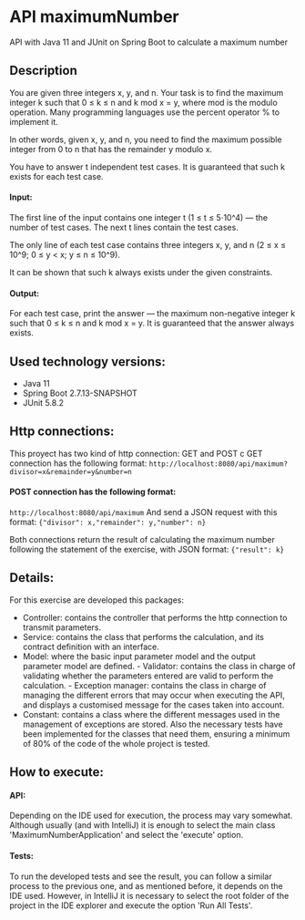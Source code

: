 # API maximumNumber
API with Java 11 and JUnit on Spring Boot to calculate a maximum number

## Description
You are given three integers x, y, and n. Your task is to find the maximum integer k such that 0 ≤ k ≤ n and k mod x = y, where mod is the modulo operation. Many programming languages use the percent operator % to implement it.

In other words, given x, y, and n, you need to find the maximum possible integer from 0 to n that has the remainder y modulo x.

You have to answer t independent test cases. It is guaranteed that such k exists for each test case.

#### Input:

The first line of the input contains one integer t (1 ≤ t ≤ 5⋅10^4) — the number of test cases. The next t lines contain the test cases.

The only line of each test case contains three integers x, y, and n (2 ≤ x ≤ 10^9; 0 ≤ y < x; y ≤ n ≤ 10^9).

It can be shown that such k always exists under the given constraints.

#### Output:

For each test case, print the answer — the maximum non-negative integer k such that 0 ≤ k ≤ n and k mod x = y. It is guaranteed that the answer always exists.

## Used technology versions:
- Java 11
- Spring Boot 2.7.13-SNAPSHOT
- JUnit 5.8.2

## Http connections:
 This proyect has two kind of http connection: GET and POST
 c GET connection has the following format:
 ``http://localhost:8080/api/maximum?divisor=x&remainder=y&number=n``
 
 #### POST connection has the following format:
 ``http://localhost:8080/api/maximum`` And send a JSON request with this format: ``{"divisor": x,"remainder": y,"number": n}``
 
 Both connections return the result of calculating the maximum number following the statement of the exercise, with JSON format: ``{"result": k}``
 
 ## Details:
 For this exercise are developed this packages:
 - Controller: contains the controller that performs the http connection to transmit parameters.
 - Service: contains the class that performs the calculation, and its contract definition with an interface.
 - Model: where the basic input parameter model and the output parameter model are defined. - Validator: contains the class in charge of validating whether the parameters entered are valid to perform the calculation.  - Exception manager: contains the class in charge of managing the different errors that may occur when executing the API, and displays a customised message for the cases taken into account. 
 - Constant: contains a class where the different messages used in the management of exceptions are stored.
Also the necessary tests have  been implemented for the classes that need them, ensuring a minimum of 80% of the code of the whole project is tested.

## How to execute:
#### API:
Depending on the IDE used for execution, the process may vary somewhat. Although usually (and with IntelliJ) it is enough to select the main class 'MaximumNumberApplication' and select the 'execute' option.

#### Tests:
To run the developed tests and see the result, you can follow a similar process to the previous one, and as mentioned before, it depends on the IDE used. However, in IntelliJ it is necessary to select the root folder of the project in the IDE explorer and execute the option 'Run All Tests'.
